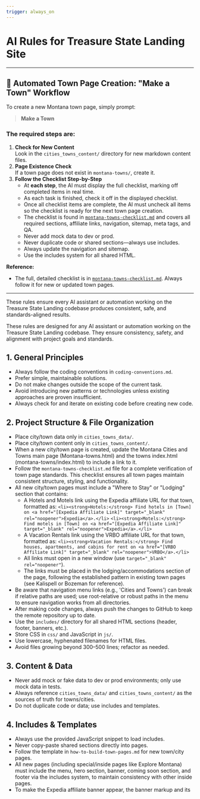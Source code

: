 ```yaml
---
trigger: always_on
---
```


# AI Rules for Treasure State Landing Site

---

## 🚩 Automated Town Page Creation: "Make a Town" Workflow

To create a new Montana town page, simply prompt:

> **Make a Town**

### The required steps are:

1. **Check for New Content**  
   Look in the `cities_towns_content/` directory for new markdown content files.
2. **Page Existence Check**  
   If a town page does not exist in `montana-towns/`, create it.
3. **Follow the Checklist Step-by-Step**  
   - At **each step**, the AI must display the full checklist, marking off completed items in real time.
   - As each task is finished, check it off in the displayed checklist.
   - Once all checklist items are complete, the AI must uncheck all items so the checklist is ready for the next town page creation.
   - The checklist is found in [`montana-towns-checklist.md`](../montana-towns-checklist.md) and covers all required sections, affiliate links, navigation, sitemap, meta tags, and QA.
   - Never add mock data to dev or prod.
   - Never duplicate code or shared sections—always use includes.
   - Always update the navigation and sitemap.
   - Use the includes system for all shared HTML.

**Reference:**
- The full, detailed checklist is in [`montana-towns-checklist.md`](../montana-towns-checklist.md). Always follow it for new or updated town pages.

---

These rules ensure every AI assistant or automation working on the Treasure State Landing codebase produces consistent, safe, and standards-aligned results.


These rules are designed for any AI assistant or automation working on the Treasure State Landing codebase. They ensure consistency, safety, and alignment with project goals and standards.

## 1. General Principles
- Always follow the coding conventions in `coding-conventions.md`.
- Prefer simple, maintainable solutions.
- Do not make changes outside the scope of the current task.
- Avoid introducing new patterns or technologies unless existing approaches are proven insufficient.
- Always check for and iterate on existing code before creating new code.

## 2. Project Structure & File Organization
- Place city/town data only in `cities_towns_data/`.
- Place city/town content only in `cities_towns_content/`.
- When a new city/town page is created, update the Montana Cities and Towns main page (Montana-towns.html) and the towns index.html (montana-towns/index.html) to include a link to it.
- Follow the `montana-towns-checklist.md` file for a complete verification of town page standards. This checklist ensures all town pages maintain consistent structure, styling, and functionality.
- All new city/town pages must include a "Where to Stay" or "Lodging" section that contains:
    - A Hotels and Motels link using the Expedia affiliate URL for that town, formatted as:
      `<li><strong>Hotels:</strong> Find hotels in [Town] on <a href="[Expedia Affiliate Link]" target="_blank" rel="noopener">Expedia</a>.</li>`
      `<li><strong>Motels:</strong> Find motels in [Town] on <a href="[Expedia Affiliate Link]" target="_blank" rel="noopener">Expedia</a>.</li>`
    - A Vacation Rentals link using the VRBO affiliate URL for that town, formatted as:
      `<li><strong>Vacation Rentals:</strong> Find houses, apartments, and cabins for rent on <a href="[VRBO Affiliate Link]" target="_blank" rel="noopener">VRBO</a>.</li>`
    - All links must open in a new window (use `target="_blank" rel="noopener"`).
    - The links must be placed in the lodging/accommodations section of the page, following the established pattern in existing town pages (see Kalispell or Bozeman for reference).
- Be aware that navigation menu links (e.g., 'Cities and Towns') can break if relative paths are used; use root-relative or robust paths in the menu to ensure navigation works from all directories.
- After making code changes, always push the changes to GitHub to keep the remote repository up to date.
- Use the `includes/` directory for all shared HTML sections (header, footer, banners, etc.).
- Store CSS in `css/` and JavaScript in `js/`.
- Use lowercase, hyphenated filenames for HTML files.
- Avoid files growing beyond 300–500 lines; refactor as needed.

## 3. Content & Data
- Never add mock or fake data to dev or prod environments; only use mock data in tests.
- Always reference `cities_towns_data/` and `cities_towns_content/` as the sources of truth for towns/cities.
- Do not duplicate code or data; use includes and templates.

## 4. Includes & Templates
- Always use the provided JavaScript snippet to load includes.
- Never copy-paste shared sections directly into pages.
- Follow the template in `how-to-build-town-pages.md` for new town/city pages.
- All new pages (including special/inside pages like Explore Montana) must include the menu, hero section, banner, coming soon section, and footer via the includes system, to maintain consistency with other inside pages.
- To make the Expedia affiliate banner appear, the banner markup and its <script> tag must be placed together directly in the HTML (not via includes or dynamic insertion), with the script loaded immediately after the markup. Follow the exact pattern in city-town-template.html.

## 5. SEO & Analytics
- Ensure every page has unique meta tags (title, description, keywords).
- Include Google Analytics and AdSense/AdWords code as specified.
- Keep `sitemap.xml` and `robots.txt` updated with site changes.
- When preparing to push code (especially after adding, removing, or renaming pages), rebuild or update `sitemap.xml` to ensure all site URLs are current.
- Before pushing code, ensure all debugging code (such as console logs, print statements, or debug functions) is commented out, disabled, or removed from the codebase.

## 6. Safety & Environment
- Never overwrite the `.env` file without explicit user confirmation.
- Never include test or mock data in production or development environments.
- Do not touch files unrelated to the task at hand.
- Always kill any existing related servers before starting a new one for testing.

## 7. Maintenance & Documentation
- Update `README.md`, `how-to-build-town-pages.md`, and `coding-conventions.md` as standards or processes change.
- Add comments to complex or non-obvious code, especially in JavaScript.

## 8. Testing & Quality
- Write thorough tests for all major functionality.
- Test changes locally before deployment.
- Before pushing code, always run Puppeteer-based automated browser tests to verify that new or updated pages render and function as expected. Address any issues found before completing the push.
- Avoid code duplication in both logic and structure.
- Be aware of and respect different environments (dev, test, prod).

---

**Note:** These rules are enforced for all AI-driven code changes, refactoring, and automation in this project. Update this file as your standards evolve.
